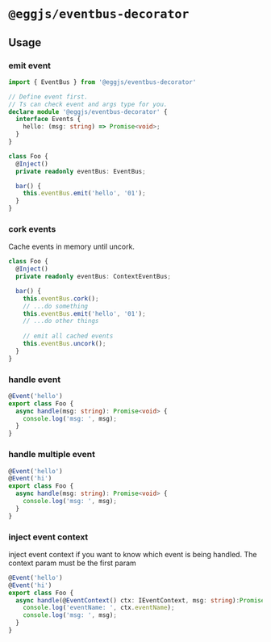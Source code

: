 # `@eggjs/eventbus-decorator`

## Usage

### emit event

```ts
import { EventBus } from '@eggjs/eventbus-decorator'

// Define event first.
// Ts can check event and args type for you.
declare module '@eggjs/eventbus-decorator' {
  interface Events {
    hello: (msg: string) => Promise<void>;
  }
}

class Foo {
  @Inject()
  private readonly eventBus: EventBus;

  bar() {
    this.eventBus.emit('hello', '01');
  }
}
```

### cork events

Cache events in memory until uncork.

```ts
class Foo {
  @Inject()
  private readonly eventBus: ContextEventBus;

  bar() {
    this.eventBus.cork();
    // ...do something
    this.eventBus.emit('hello', '01');
    // ...do other things
    
    // emit all cached events
    this.eventBus.uncork();
  }
}
```

### handle event

```ts
@Event('hello')
export class Foo {
  async handle(msg: string): Promise<void> {
    console.log('msg: ', msg);
  }
}
```

### handle multiple event
```ts
@Event('hello')
@Event('hi')
export class Foo {
  async handle(msg: string): Promise<void> {
    console.log('msg: ', msg);
  }
}
```

### inject event context 
inject event context  if you want to know which event is being handled.
The context param must be the first param

```ts
@Event('hello')
@Event('hi')
export class Foo {
  async handle(@EventContext() ctx: IEventContext, msg: string):Promise<void> {
    console.log('eventName: ', ctx.eventName);
    console.log('msg: ', msg);
  }
}
```
